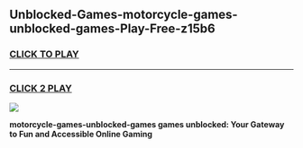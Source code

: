 
## Unblocked-Games-motorcycle-games-unblocked-games-Play-Free-z15b6
<h3>
<a href="https://premium76.site?title=motorcycle-games-unblocked-games&ref=21A">CLICK TO PLAY</a></h3>
<hr>

<h3>
<a href="https://premium76.site?title=motorcycle-games-unblocked-games&ref=21A">CLICK 2 PLAY</a>
  
</h3>

<a href="https://premium76.site?title=motorcycle-games-unblocked-games&ref=21A"><img src="https://clearcache.store/games.png"></a>


**motorcycle-games-unblocked-games games unblocked: Your Gateway to Fun and Accessible Online Gaming**
